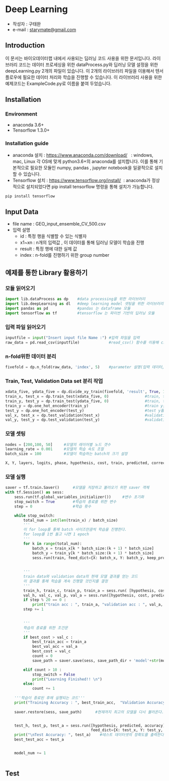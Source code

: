 # Deep Learning 
- 작성자 : 구태완
- e-mail : starymate@gmail.com

## Introduction
  이 문서는 바이오데이터랩 내에서 사용되는 딥러닝 코드 사용을 위한 문서입니다. 라이브러리 코드는 데이터 프로세싱을 위한 dataProcess.py와 딥러닝 모델 설정을 위한 deepLearning.py 2개의 파일이 있습니다. 이 2개의 라이브러리 파일을 이용해서 텐서플로우에 필요한 데이터 처리와 학습을 진행할 수 있습니다. 이 라이브러리 사용을 위한 예제코드는 ExampleCode.py로 이름을 붙여 두었습니다. 

## Installation
### Environment
- anaconda 3.6+ 
- Tensorflow 1.3.0+

### Installation guide
- anaconda 설치 : https://www.anaconda.com/download/   : windows, mac, Linux 각 OS에 맞게 python3.6+의 anaconda를 설치합니다. 이를 통해 기본적으로 필요한 모듈인 numpy, pandas , jupyter notebook을 일괄적으로 설치할 수 있습니다. 
- Tensorflow 설치 : https://www.tensorflow.org/install/  : anaconda가 정상적으로 설치되었다면 pip install tensorflow 명령을 통해 설치가 가능합니다. 
```sh
pip install tensorflow
```

## Input Data
- file name : GEO_input_ensemble_CV_500.csv
- 입력 설명
  * id : 특정 행을 식별할 수 있는 식별자
  * x1~xn : n개의 입력값 , 이 데이터를 통해 딥러닝 모델이 학습을 진행
  * result : 특정 행에 대한 실제 값 
  * index : n-fold를 진행하기 위한 group number

## 예제를 통한 Library 활용하기
### 모듈 읽어오기
```py
import lib.dataProcess as dp    #data processing을 위한 라이브러리
import lib.deepLearning as dl   #deep learning model 셋팅을 위한 라이브러리
import pandas as pd             #pandas 는 dataframe 모듈
import tensorflow as tf         #tensorflow 는 파이썬 기반의 딥러닝 모듈
```
### 입력 파일 읽어오기
```py
inputfile = input("Insert input file Name :") #입력 파일을 입력
raw_data = pd.read_csv(inputfile)             #read_csv() 함수를 이용해 csv file을 읽는다.
```

### n-fold위한 데이터 분리
```py
fivefold = dp.n_fold(raw_data, 'index', 5)    #parameter 설명(입력 데이터, 'n-fold를 위한 그룹정보, n)
```

### Train, Test, Validation Data set 분리 작업
```py
xdata_five, ydata_five = dp.divide_xy_train(fivefold, 'result', True, 1, -3)    #Data를 xdata와 ydata 로 분리한다.
train_x, test_x = dp.train_test(xdata_five, 0)                #train, test data 분리 
train_y, test_y = dp.train_test(ydata_five, 0)                #train, test data 분리
train_y = dp.one_hot_encoder(train_y)                         #train y를 one hot encoding
test_y = dp.one_hot_encoder(test_y)                           #test y를 one hot encoding
val_x, test_x = dp.test_validation(test_x)                    #validation, test data 분리
val_y, test_y = dp.test_validation(test_y)                    #validation, test data 분리
```

### 모델 셋팅
```py
nodes = [200,100, 50]     #모델의 레이어별 노드 갯수 
learning_rate = 0.001     #모델의 학습 속도 조절
batch_size = 100          #모델이 학습하는 batch의 크기 설정  

X, Y, layers, logits, phase, hypothesis, cost, train, predicted, correct_prediction, accuracy, keep_prob = dl.set_model_dropout(train_x, train_y, nodes , learning_rate)  #dl library의 함수를 이용해 모델 셋팅
```

### 모델 실행
```py
saver = tf.train.Saver()      #모델을 저장하고 불러오기 위한 saver 객체
with tf.Session() as sess:    
    sess.run(tf.global_variables_initializer())     #변수 초기화
    stop_switch = True        #학습의 종료를 위한 변수
    step = 0                  #학습 횟수

    while stop_switch: 
        total_num = int(len(train_x) / batch_size)
        '''
        이 for loop를 통해 batch 사이즈만큼씩 학습을 진행한다. 
        for loop를 1번 돌고 나면 1 epoch 
        '''
        for k in range(total_num):
            batch_x = train_x[k * batch_size:(k + 1) * batch_size]
            batch_y = train_y[k * batch_size:(k + 1) * batch_size]
            sess.run(train, feed_dict={X: batch_x, Y: batch_y, keep_prob: 0.5 , phase:True})
  
        
        '''
        train data와 validation data의 현재 모델 결과를 얻는 코드
        이 결과를 통해 학습을 계속 진행할 것인지를 결정
        '''
        train_h, train_c, train_p, train_a = sess.run( [hypothesis, cost, predicted, accuracy], feed_dict={X: train_x, Y: train_y, keep_prob: 1 , phase:False})
        val_h, val_c, val_p, val_a = sess.run([hypothesis, cost, predicted, accuracy], feed_dict={X: val_x, Y: val_y, keep_prob: 1 , phase:False})
        if step % 20 == 0 :
            print("train acc : ", train_a, "validation acc : ", val_a, "train_cost", train_c)
        step += 1

        
        '''
        학습의 종료를 위한 조건문
        '''
        if best_cost > val_c :
            best_train_acc = train_a
            best_val_acc = val_a
            best_cost = val_c
            count = 0
            save_path = saver.save(sess, save_path_dir + 'model'+str(model_num)+'.ckpt')

        elif count > 10 :
            stop_switch = False
            print("Learning Finished!! \n")
        else:
            count += 1
    
    '''학습이 종료된 후에 실행되는 코드'''
    print("Training Accuracy : ", best_train_acc,  "Validation Accuracy : ", best_val_acc)
    
    saver.restore(sess, save_path)      #현재까지 최고의 모델을 다시 불러온다.


    test_h, test_p, test_a = sess.run([hypothesis, predicted, accuracy],
                                      feed_dict={X: test_x, Y: test_y, keep_prob:1.0 , phase:False})
    print("\nTest Accuracy: ", test_a)    #테스트 데이터셋의 정확도를 출력한다.
    best_test_acc = test_a


    model_num += 1                    
    
```



## Test

